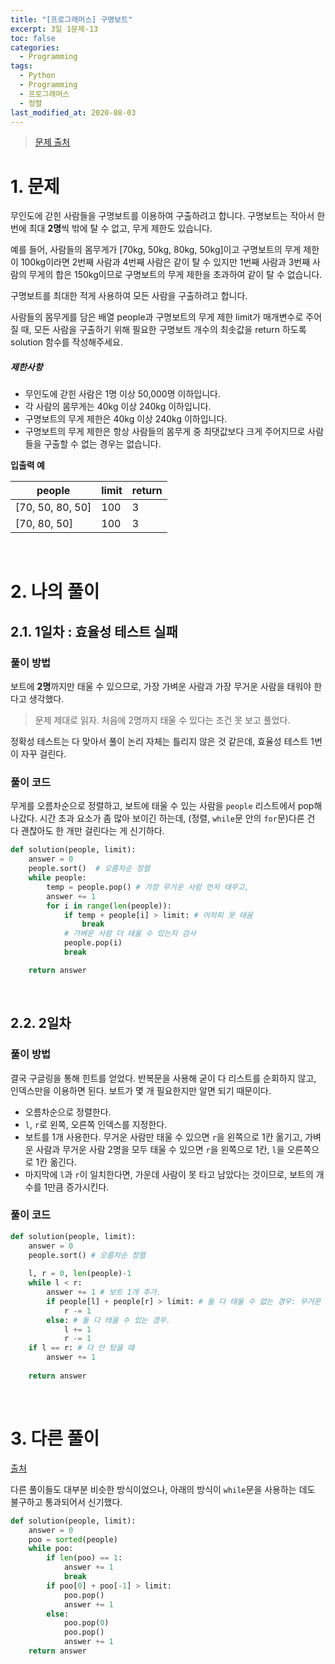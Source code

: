 ```yaml
---
title: "[프로그래머스] 구명보트"
excerpt: 3일 1문제-13
toc: false
categories:
  - Programming
tags:
  - Python
  - Programming
  - 프로그래머스
  - 정렬
last_modified_at: 2020-08-03
---
```






> [문제 출처](https://programmers.co.kr/learn/courses/30/lessons/42885)



# 1. 문제



무인도에 갇힌 사람들을 구명보트를 이용하여 구출하려고 합니다. 구명보트는 작아서 한 번에 최대 **2명**씩 밖에 탈 수 없고, 무게 제한도 있습니다.

예를 들어, 사람들의 몸무게가 [70kg, 50kg, 80kg, 50kg]이고 구명보트의 무게 제한이 100kg이라면 2번째 사람과 4번째 사람은 같이 탈 수 있지만 1번째 사람과 3번째 사람의 무게의 합은 150kg이므로 구명보트의 무게 제한을 초과하여 같이 탈 수 없습니다.

구명보트를 최대한 적게 사용하여 모든 사람을 구출하려고 합니다.

사람들의 몸무게를 담은 배열 people과 구명보트의 무게 제한 limit가 매개변수로 주어질 때, 모든 사람을 구출하기 위해 필요한 구명보트 개수의 최솟값을 return 하도록 solution 함수를 작성해주세요.



##### 제한사항

- 무인도에 갇힌 사람은 1명 이상 50,000명 이하입니다.
- 각 사람의 몸무게는 40kg 이상 240kg 이하입니다.
- 구명보트의 무게 제한은 40kg 이상 240kg 이하입니다.
- 구명보트의 무게 제한은 항상 사람들의 몸무게 중 최댓값보다 크게 주어지므로 사람들을 구출할 수 없는 경우는 없습니다.



**입출력 예**

| people           | limit | return |
| ---------------- | ----- | ------ |
| [70, 50, 80, 50] | 100   | 3      |
| [70, 80, 50]     | 100   | 3      |





<br>



# 2. 나의 풀이 



## 2.1. 1일차 : 효율성 테스트 실패





### 풀이 방법

 보트에 **2명**까지만 태울 수 있으므로, 가장 가벼운 사람과 가장 무거운 사람을 태워야 한다고 생각했다. 

> 문제 제대로 읽자. 처음에 2명까지 태울 수 있다는 조건 못 보고 풀었다.



 정확성 테스트는 다 맞아서 풀이 논리 자체는 틀리지 않은 것 같은데, 효율성 테스트 1번이 자꾸 걸린다.





### 풀이 코드

 무게를 오름차순으로 정렬하고, 보트에 태울 수 있는 사람을 `people` 리스트에서 pop해 나갔다. 시간 초과 요소가 좀 많아 보이긴 하는데, (정렬, `while`문 안의 `for`문)다른 건 다 괜찮아도 한 개만 걸린다는 게 신기하다.

```python
def solution(people, limit):
    answer = 0
    people.sort()  # 오름차순 정렬
    while people:
        temp = people.pop() # 가장 무거운 사람 먼저 태우고,
        answer += 1
        for i in range(len(people)):
            if temp + people[i] > limit: # 어차피 못 태움
                break
            # 가벼운 사람 더 태울 수 있는지 검사
            people.pop(i) 
            break

    return answer
```

<br>



## 2.2. 2일차



### 풀이 방법



 결국 구글링을 통해 힌트를 얻었다. 반복문을 사용해 굳이 다 리스트를 순회하지 않고, 인덱스만을 이용하면 된다. 보트가 몇 개 필요한지만 알면 되기 때문이다.

* 오름차순으로 정렬한다.
* `l`, `r`로 왼쪽, 오른쪽 인덱스를 지정한다.
* 보트를 1개 사용한다. 무거운 사람만 태울 수 있으면 `r`을 왼쪽으로 1칸 옮기고, 가벼운 사람과 무거운 사람 2명을 모두 태울 수 있으면 `r`을 왼쪽으로 1칸, `l`을 오른쪽으로 1칸 옮긴다.
* 마지막에 `l`과 `r`이 일치한다면, 가운데 사람이 못 타고 남았다는 것이므로, 보트의 개수를 1만큼 증가시킨다.



### 풀이 코드

```python
def solution(people, limit):
    answer = 0
    people.sort() # 오름차순 정렬
    
    l, r = 0, len(people)-1
    while l < r:
        answer += 1 # 보트 1개 추가.
        if people[l] + people[r] > limit: # 둘 다 태울 수 없는 경우: 무거운 사람만 태움.
            r -= 1    
        else: # 둘 다 태울 수 있는 경우.
            l += 1
            r -= 1
    if l == r: # 다 안 탔을 때
        answer += 1
        
    return answer
```



<br>

# 3. 다른 풀이



[출처](https://programmers.co.kr/learn/courses/30/lessons/42885/solution_groups?language=python3)



 다른 풀이들도 대부분 비슷한 방식이었으나, 아래의 방식이 `while`문을 사용하는 데도 불구하고 통과되어서 신기했다.

```python
def solution(people, limit):
    answer = 0
    poo = sorted(people)
    while poo:
        if len(poo) == 1:
            answer += 1
            break
        if poo[0] + poo[-1] > limit:
            poo.pop()
            answer += 1
        else:
            poo.pop(0)
            poo.pop()
            answer += 1
    return answer
```




